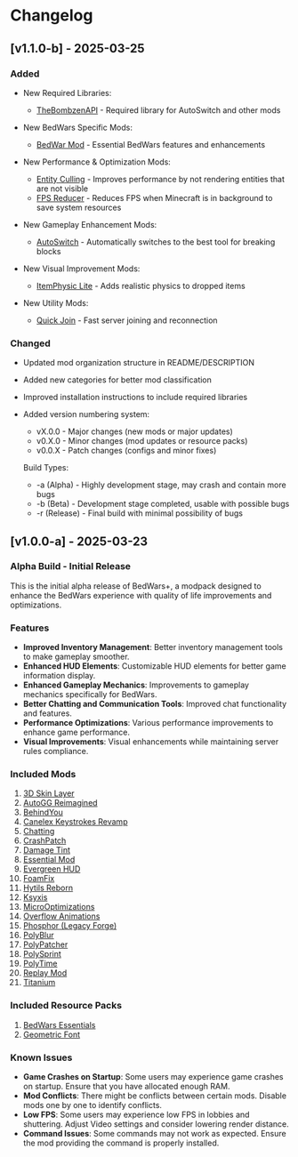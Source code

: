 # Changelog


## [v1.1.0-b] - 2025-03-25
### Added
- New Required Libraries:
  - [TheBombzenAPI](https://github.com/Traneptora/ThebombzenAPI) - Required library for AutoSwitch and other mods

- New BedWars Specific Mods:
  - [BedWar Mod](https://modrinth.com/mod/bedwar-mod) - Essential BedWars features and enhancements

- New Performance & Optimization Mods:
  - [Entity Culling](https://modrinth.com/mod/entityculling) - Improves performance by not rendering entities that are not visible
  - [FPS Reducer](https://modrinth.com/mod/fps-reducer) - Reduces FPS when Minecraft is in background to save system resources

- New Gameplay Enhancement Mods:
  - [AutoSwitch](https://github.com/Traneptora/AutoSwitch) - Automatically switches to the best tool for breaking blocks

- New Visual Improvement Mods:
  - [ItemPhysic Lite](https://modrinth.com/mod/itemphysic-lite) - Adds realistic physics to dropped items

- New Utility Mods:
  - [Quick Join](https://modrinth.com/mod/quickjoin) - Fast server joining and reconnection

### Changed
- Updated mod organization structure in README/DESCRIPTION
- Added new categories for better mod classification
- Improved installation instructions to include required libraries
- Added version numbering system:
  - vX.0.0 - Major changes (new mods or major updates)
  - v0.X.0 - Minor changes (mod updates or resource packs)
  - v0.0.X - Patch changes (configs and minor fixes)
  
  Build Types:
  - -a (Alpha) - Highly development stage, may crash and contain more bugs
  - -b (Beta) - Development stage completed, usable with possible bugs
  - -r (Release) - Final build with minimal possibility of bugs

## [v1.0.0-a] - 2025-03-23
### Alpha Build - Initial Release

This is the initial alpha release of BedWars+, a modpack designed to enhance the BedWars experience with quality of life improvements and optimizations.

### Features
- **Improved Inventory Management**: Better inventory management tools to make gameplay smoother.
- **Enhanced HUD Elements**: Customizable HUD elements for better game information display.
- **Enhanced Gameplay Mechanics**: Improvements to gameplay mechanics specifically for BedWars.
- **Better Chatting and Communication Tools**: Improved chat functionality and features.
- **Performance Optimizations**: Various performance improvements to enhance game performance.
- **Visual Improvements**: Visual enhancements while maintaining server rules compliance.

### Included Mods
1. [3D Skin Layer](https://modrinth.com/mod/3dskinlayers)
2. [AutoGG Reimagined](https://modrinth.com/mod/autogg-reimagined)
3. [BehindYou](https://modrinth.com/mod/behindyou)
4. [Canelex Keystrokes Revamp](https://modrinth.com/mod/keystrokes)
5. [Chatting](https://modrinth.com/mod/chatting)
6. [CrashPatch](https://modrinth.com/mod/crashpatch)
7. [Damage Tint](https://modrinth.com/mod/damagetint)
8. [Essential Mod](https://essential.gg/)
9. [Evergreen HUD](https://modrinth.com/mod/evergreenhud)
10. [FoamFix](https://modrinth.com/mod/foamfix)
11. [Hytils Reborn](https://modrinth.com/mod/hytils)
12. [Ksyxis](https://modrinth.com/mod/ksyxis)
13. [MicroOptimizations](https://modrinth.com/mod/microoptimizations)
14. [Overflow Animations](https://modrinth.com/mod/animations)
15. [Phosphor (Legacy Forge)](https://modrinth.com/mod/phosphorlegacyforge)
16. [PolyBlur](https://modrinth.com/mod/polyblur)
17. [PolyPatcher](https://modrinth.com/mod/polypatcher)
18. [PolySprint](https://modrinth.com/mod/polysprint)
19. [PolyTime](https://modrinth.com/mod/polytime)
20. [Replay Mod](https://modrinth.com/mod/replaymod)
21. [Titanium](https://modrinth.com/mod/titaniumod)

### Included Resource Packs
1. [BedWars Essentials](https://modrinth.com/resourcepack/bedwars-essentials)
2. [Geometric Font](https://modrinth.com/resourcepack/geometric-font)

### Known Issues
- **Game Crashes on Startup**: Some users may experience game crashes on startup. Ensure that you have allocated enough RAM.
- **Mod Conflicts**: There might be conflicts between certain mods. Disable mods one by one to identify conflicts.
- **Low FPS**: Some users may experience low FPS in lobbies and shuttering. Adjust Video settings and consider lowering render distance.
- **Command Issues**: Some commands may not work as expected. Ensure the mod providing the command is properly installed.
